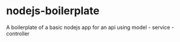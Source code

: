 # nodejs-boilerplate
A boilerplate of a basic nodejs app for an api using model - service - controller
